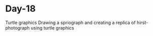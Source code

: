 # Day-18
Turtle graphics
Drawing a spriograph and creating a replica of hirst-photograph using turtle graphics
